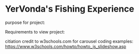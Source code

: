 # YerVonda's Fishing Experience 

purpose for project:

Requirements to view project:

citiation credit to w3schools.com for carousel coding examples:
https://www.w3schools.com/howto/howto_js_slideshow.asp

